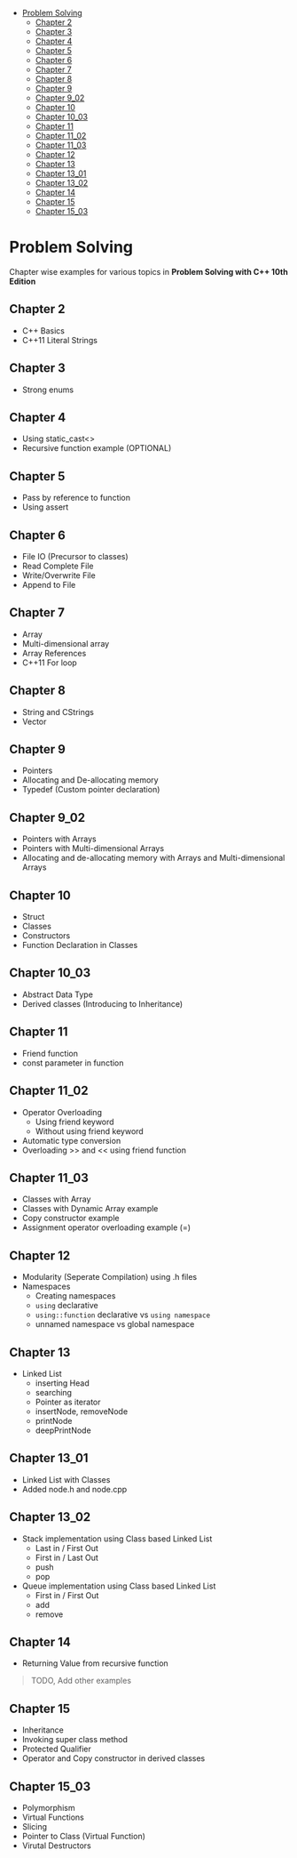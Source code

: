 - [Problem Solving](#Problem-Solving)
  - [Chapter 2](#Chapter-2)
  - [Chapter 3](#Chapter-3)
  - [Chapter 4](#Chapter-4)
  - [Chapter 5](#Chapter-5)
  - [Chapter 6](#Chapter-6)
  - [Chapter 7](#Chapter-7)
  - [Chapter 8](#Chapter-8)
  - [Chapter 9](#Chapter-9)
  - [Chapter 9_02](#Chapter-902)
  - [Chapter 10](#Chapter-10)
  - [Chapter 10_03](#Chapter-1003)
  - [Chapter 11](#Chapter-11)
  - [Chapter 11_02](#Chapter-1102)
  - [Chapter 11_03](#Chapter-1103)
  - [Chapter 12](#Chapter-12)
  - [Chapter 13](#Chapter-13)
  - [Chapter 13_01](#Chapter-1301)
  - [Chapter 13_02](#Chapter-1302)
  - [Chapter 14](#Chapter-14)
  - [Chapter 15](#Chapter-15)
  - [Chapter 15_03](#Chapter-1503)

# Problem Solving

Chapter wise examples for various topics in **Problem Solving with C++ 10th Edition**

## Chapter 2

- C++ Basics
- C++11 Literal Strings

## Chapter 3

- Strong enums

## Chapter 4

- Using static_cast<>
- Recursive function example (OPTIONAL)

## Chapter 5

- Pass by reference to function
- Using assert

## Chapter 6

- File IO (Precursor to classes)
- Read Complete File
- Write/Overwrite File
- Append to File

## Chapter 7

- Array
- Multi-dimensional array
- Array References
- C++11 For loop

## Chapter 8

- String and CStrings
- Vector

## Chapter 9

- Pointers
- Allocating and De-allocating memory
- Typedef (Custom pointer declaration)

## Chapter 9_02

- Pointers with Arrays
- Pointers with Multi-dimensional Arrays
- Allocating and de-allocating memory with Arrays and Multi-dimensional Arrays

## Chapter 10

- Struct
- Classes
- Constructors
- Function Declaration in Classes

## Chapter 10_03

- Abstract Data Type
- Derived classes (Introducing to Inheritance)

## Chapter 11

- Friend function
- const parameter in function

## Chapter 11_02

- Operator Overloading
  - Using friend keyword
  - Without using friend keyword
- Automatic type conversion
- Overloading >> and  << using friend function

## Chapter 11_03

- Classes with Array
- Classes with Dynamic Array example
- Copy constructor example
- Assignment operator overloading example (=)

## Chapter 12

- Modularity (Seperate Compilation) using .h files
- Namespaces
  - Creating namespaces
  - `using` declarative
  - `using::function` declarative vs `using namespace`
  - unnamed namespace vs global namespace

## Chapter 13

- Linked List
  - inserting Head
  - searching
  - Pointer as iterator
  - insertNode, removeNode
  - printNode
  - deepPrintNode

## Chapter 13_01

- Linked List with Classes
- Added node.h and node.cpp

## Chapter 13_02

- Stack implementation using Class based Linked List
  - Last in / First Out 
  - First in / Last Out
  - push
  - pop
- Queue implementation using Class based Linked List
  - First in / First Out
  - add
  - remove

## Chapter 14

- Returning Value from recursive function
> TODO, Add other examples

## Chapter 15

- Inheritance
- Invoking super class method
- Protected Qualifier
- Operator and Copy constructor in derived classes

## Chapter 15_03

- Polymorphism
- Virtual Functions
- Slicing
- Pointer to Class (Virtual Function)
- Virutal Destructors
